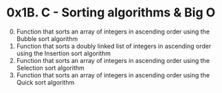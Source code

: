 # 0x1B. C - Sorting algorithms & Big O

0. Function that sorts an array of integers in ascending order using the Bubble sort algorithm
1. Function that sorts a doubly linked list of integers in ascending order using the Insertion sort algorithm
2. Function that sorts an array of integers in ascending order using the Selection sort algorithm
3. Function that sorts an array of integers in ascending order using the Quick sort algorithm
